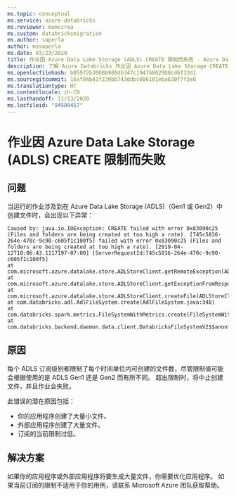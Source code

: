 ```yaml
---
ms.topic: conceptual
ms.service: azure-databricks
ms.reviewer: mamccrea
ms.custom: databricksmigration
ms.author: saperla
author: mssaperla
ms.date: 03/23/2020
title: 作业因 Azure Data Lake Storage (ADLS) CREATE 限制而失败 - Azure Databricks
description: 了解 Azure Databricks 作业因 Azure Data Lake Storage CREATE 限制而失败时要执行的操作。
ms.openlocfilehash: b05972b3008b988db347c1947b8029b8cd6f33d1
ms.sourcegitcommit: 16af84b41f239bb743ddbc086181eba630f7f3e8
ms.translationtype: HT
ms.contentlocale: zh-CN
ms.lasthandoff: 11/13/2020
ms.locfileid: "94589457"
---
```

# <a name="job-failure-due-to-azure-data-lake-storage-adls-create-limits"></a>作业因 Azure Data Lake Storage (ADLS) CREATE 限制而失败

## <a name="problem"></a>问题

当运行的作业涉及到在 Azure Data Lake Storage (ADLS)（Gen1 或 Gen2）中创建文件时，会出现以下异常：

```console
Caused by: java.io.IOException: CREATE failed with error 0x83090c25 (Files and folders are being created at too high a rate). [745c5836-264e-470c-9c90-c605f1c100f5] failed with error 0x83090c25 (Files and folders are being created at too high a rate). [2019-04-12T10:06:43.1117197-07:00] [ServerRequestId:745c5836-264e-470c-9c90-c605f1c100f5]
at com.microsoft.azure.datalake.store.ADLStoreClient.getRemoteException(ADLStoreClient.java:1191)
at com.microsoft.azure.datalake.store.ADLStoreClient.getExceptionFromResponse(ADLStoreClient.java:1154)
at com.microsoft.azure.datalake.store.ADLStoreClient.createFile(ADLStoreClient.java:281)
at com.databricks.adl.AdlFileSystem.create(AdlFileSystem.java:348)
at com.databricks.spark.metrics.FileSystemWithMetrics.create(FileSystemWithMetrics.scala:280)
at com.databricks.backend.daemon.data.client.DatabricksFileSystemV2$$anonfun$create$1$$anonfun$apply$10$$anonfun$apply$11.apply(DatabricksFileSystemV2.scala:483)
```

## <a name="cause"></a>原因

每个 ADLS 订阅级别都限制了每个时间单位内可创建的文件数，尽管限制值可能会根据使用的是 ADLS Gen1 还是 Gen2 而有所不同。 超出限制时，将中止创建文件，并且作业会失败。

此错误的潜在原因包括：

* 你的应用程序创建了大量小文件。
* 外部应用程序创建了大量文件。
* 订阅的当前限制过低。

## <a name="solution"></a>解决方案

如果你的应用程序或外部应用程序将要生成大量文件，你需要优化应用程序。 如果当前订阅的限制不适用于你的用例，请联系 Microsoft Azure 团队获取帮助。